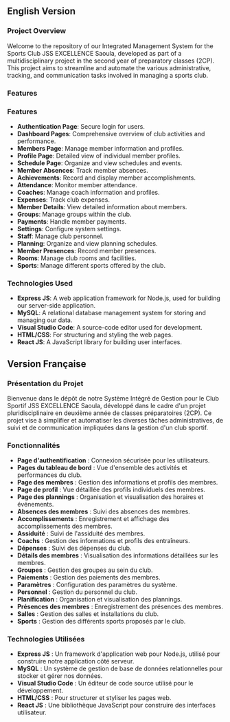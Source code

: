 ## English Version

### Project Overview

Welcome to the repository of our Integrated Management System for the Sports Club JSS EXCELLENCE Saoula, developed as part of a multidisciplinary project in the second year of preparatory classes (2CP). This project aims to streamline and automate the various administrative, tracking, and communication tasks involved in managing a sports club.

### Features

### Features

- **Authentication Page**: Secure login for users.
- **Dashboard Pages**: Comprehensive overview of club activities and performance.
- **Members Page**: Manage member information and profiles.
- **Profile Page**: Detailed view of individual member profiles.
- **Schedule Page**: Organize and view schedules and events.
- **Member Absences**: Track member absences.
- **Achievements**: Record and display member accomplishments.
- **Attendance**: Monitor member attendance.
- **Coaches**: Manage coach information and profiles.
- **Expenses**: Track club expenses.
- **Member Details**: View detailed information about members.
- **Groups**: Manage groups within the club.
- **Payments**: Handle member payments.
- **Settings**: Configure system settings.
- **Staff**: Manage club personnel.
- **Planning**: Organize and view planning schedules.
- **Member Presences**: Record member presences.
- **Rooms**: Manage club rooms and facilities.
- **Sports**: Manage different sports offered by the club.


### Technologies Used

- **Express JS**: A web application framework for Node.js, used for building our server-side application.
- **MySQL**: A relational database management system for storing and managing our data.
- **Visual Studio Code**: A source-code editor used for development.
- **HTML/CSS**: For structuring and styling the web pages.
- **React JS**: A JavaScript library for building user interfaces.


## Version Française

### Présentation du Projet

Bienvenue dans le dépôt de notre Système Intégré de Gestion pour le Club Sportif JSS EXCELLENCE Saoula, développé dans le cadre d'un projet pluridisciplinaire en deuxième année de classes préparatoires (2CP). Ce projet vise à simplifier et automatiser les diverses tâches administratives, de suivi et de communication impliquées dans la gestion d'un club sportif.

### Fonctionnalités

- **Page d'authentification** : Connexion sécurisée pour les utilisateurs.
- **Pages du tableau de bord** : Vue d'ensemble des activités et performances du club.
- **Page des membres** : Gestion des informations et profils des membres.
- **Page de profil** : Vue détaillée des profils individuels des membres.
- **Page des plannings** : Organisation et visualisation des horaires et événements.
- **Absences des membres** : Suivi des absences des membres.
- **Accomplissements** : Enregistrement et affichage des accomplissements des membres.
- **Assiduité** : Suivi de l'assiduité des membres.
- **Coachs** : Gestion des informations et profils des entraîneurs.
- **Dépenses** : Suivi des dépenses du club.
- **Détails des membres** : Visualisation des informations détaillées sur les membres.
- **Groupes** : Gestion des groupes au sein du club.
- **Paiements** : Gestion des paiements des membres.
- **Paramètres** : Configuration des paramètres du système.
- **Personnel** : Gestion du personnel du club.
- **Planification** : Organisation et visualisation des plannings.
- **Présences des membres** : Enregistrement des présences des membres.
- **Salles** : Gestion des salles et installations du club.
- **Sports** : Gestion des différents sports proposés par le club.

### Technologies Utilisées

- **Express JS** : Un framework d'application web pour Node.js, utilisé pour construire notre application côté serveur.
- **MySQL** : Un système de gestion de base de données relationnelles pour stocker et gérer nos données.
- **Visual Studio Code** : Un éditeur de code source utilisé pour le développement.
- **HTML/CSS** : Pour structurer et styliser les pages web.
- **React JS** : Une bibliothèque JavaScript pour construire des interfaces utilisateur.
